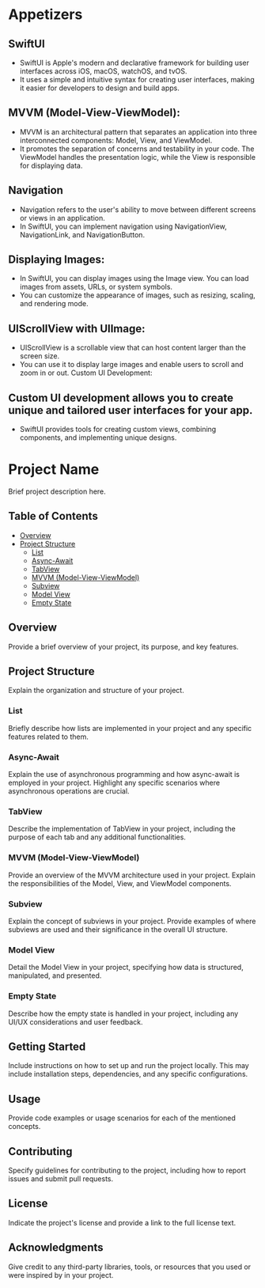# Appetizers
## SwiftUI
- SwiftUI is Apple's modern and declarative framework for building user interfaces across iOS, macOS, watchOS, and tvOS.
- It uses a simple and intuitive syntax for creating user interfaces, making it easier for developers to design and build apps.

## MVVM (Model-View-ViewModel):
- MVVM is an architectural pattern that separates an application into three interconnected components: Model, View, and ViewModel.
- It promotes the separation of concerns and testability in your code. The ViewModel handles the presentation logic, while the View is responsible for displaying data.

## Navigation
- Navigation refers to the user's ability to move between different screens or views in an application.
- In SwiftUI, you can implement navigation using NavigationView, NavigationLink, and NavigationButton.

## Displaying Images:
- In SwiftUI, you can display images using the Image view. You can load images from assets, URLs, or system symbols.
- You can customize the appearance of images, such as resizing, scaling, and rendering mode.

## UIScrollView with UIImage:
- UIScrollView is a scrollable view that can host content larger than the screen size.
- You can use it to display large images and enable users to scroll and zoom in or out.
Custom UI Development:

## Custom UI development allows you to create unique and tailored user interfaces for your app.
- SwiftUI provides tools for creating custom views, combining components, and implementing unique designs.
# Project Name

Brief project description here.

## Table of Contents
- [Overview](#overview)
- [Project Structure](#project-structure)
  - [List](#list)
  - [Async-Await](#async-await)
  - [TabView](#tabview)
  - [MVVM (Model-View-ViewModel)](#mvvm)
  - [Subview](#subview)
  - [Model View](#model-view)
  - [Empty State](#empty-state)

## Overview

Provide a brief overview of your project, its purpose, and key features.

## Project Structure

Explain the organization and structure of your project.

### List

Briefly describe how lists are implemented in your project and any specific features related to them.

### Async-Await

Explain the use of asynchronous programming and how async-await is employed in your project. Highlight any specific scenarios where asynchronous operations are crucial.

### TabView

Describe the implementation of TabView in your project, including the purpose of each tab and any additional functionalities.

### MVVM (Model-View-ViewModel)

Provide an overview of the MVVM architecture used in your project. Explain the responsibilities of the Model, View, and ViewModel components.

### Subview

Explain the concept of subviews in your project. Provide examples of where subviews are used and their significance in the overall UI structure.

### Model View

Detail the Model View in your project, specifying how data is structured, manipulated, and presented.

### Empty State

Describe how the empty state is handled in your project, including any UI/UX considerations and user feedback.

## Getting Started

Include instructions on how to set up and run the project locally. This may include installation steps, dependencies, and any specific configurations.

## Usage

Provide code examples or usage scenarios for each of the mentioned concepts.

## Contributing

Specify guidelines for contributing to the project, including how to report issues and submit pull requests.

## License

Indicate the project's license and provide a link to the full license text.

## Acknowledgments

Give credit to any third-party libraries, tools, or resources that you used or were inspired by in your project.

